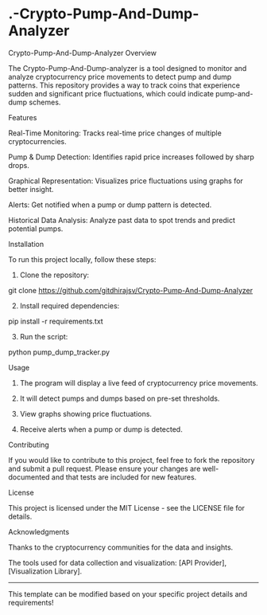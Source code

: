 # .-Crypto-Pump-And-Dump-Analyzer

Crypto-Pump-And-Dump-Analyzer
Overview

The Crypto-Pump-And-Dump-analyzer is a tool designed to monitor and analyze cryptocurrency price movements to detect pump and dump patterns. This repository provides a way to track coins that experience sudden and significant price fluctuations, which could indicate pump-and-dump schemes.

Features

Real-Time Monitoring: Tracks real-time price changes of multiple cryptocurrencies.

Pump & Dump Detection: Identifies rapid price increases followed by sharp drops.

Graphical Representation: Visualizes price fluctuations using graphs for better insight.

Alerts: Get notified when a pump or dump pattern is detected.

Historical Data Analysis: Analyze past data to spot trends and predict potential pumps.


Installation

To run this project locally, follow these steps:

1. Clone the repository:

git clone https://github.com/gitdhirajsv/Crypto-Pump-And-Dump-Analyzer 


2. Install required dependencies:

pip install -r requirements.txt


3. Run the script:

python pump_dump_tracker.py



Usage

1. The program will display a live feed of cryptocurrency price movements.


2. It will detect pumps and dumps based on pre-set thresholds.


3. View graphs showing price fluctuations.


4. Receive alerts when a pump or dump is detected.



Contributing

If you would like to contribute to this project, feel free to fork the repository and submit a pull request. Please ensure your changes are well-documented and that tests are included for new features.

License

This project is licensed under the MIT License - see the LICENSE file for details.

Acknowledgments

Thanks to the cryptocurrency communities for the data and insights.

The tools used for data collection and visualization: [API Provider], [Visualization Library].



---

This template can be modified based on your specific project details and requirements!
